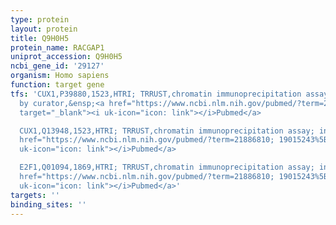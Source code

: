 ```yaml
---
type: protein
layout: protein
title: Q9H0H5
protein_name: RACGAP1
uniprot_accession: Q9H0H5
ncbi_gene_id: '29127'
organism: Homo sapiens
function: target gene
tfs: 'CUX1,P39880,1523,HTRI; TRRUST,chromatin immunoprecipitation assay; inferred
  by curator,&ensp;<a href="https://www.ncbi.nlm.nih.gov/pubmed/?term=21886810; 19015243%5Buid%5D"
  target="_blank"><i uk-icon="icon: link"></i>Pubmed</a>

  CUX1,Q13948,1523,HTRI; TRRUST,chromatin immunoprecipitation assay; inferred by curator,&ensp;<a
  href="https://www.ncbi.nlm.nih.gov/pubmed/?term=21886810; 19015243%5Buid%5D" target="_blank"><i
  uk-icon="icon: link"></i>Pubmed</a>

  E2F1,Q01094,1869,HTRI; TRRUST,chromatin immunoprecipitation assay; inferred by curator,&ensp;<a
  href="https://www.ncbi.nlm.nih.gov/pubmed/?term=21886810; 19015243%5Buid%5D" target="_blank"><i
  uk-icon="icon: link"></i>Pubmed</a>'
targets: ''
binding_sites: ''
---
```

